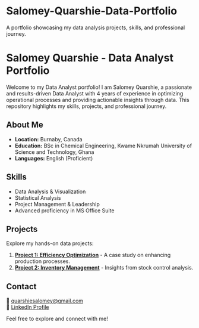 # Salomey-Quarshie-Data-Portfolio
A portfolio showcasing my data analysis projects, skills, and professional journey.

# Salomey Quarshie - Data Analyst Portfolio
Welcome to my Data Analyst portfolio! I am Salomey Quarshie, a passionate and results-driven Data Analyst with 4 years of experience in optimizing operational processes and providing actionable insights through data. This repository highlights my skills, projects, and professional journey.

## About Me
- **Location:** Burnaby, Canada
- **Education:** BSc in Chemical Engineering, Kwame Nkrumah University of Science and Technology, Ghana
- **Languages:** English (Proficient)

## Skills
- Data Analysis & Visualization
- Statistical Analysis
- Project Management & Leadership
- Advanced proficiency in MS Office Suite

## Projects
Explore my hands-on data projects:
1. **[Project 1: Efficiency Optimization](Projects/Project1/README.md)** - A case study on enhancing production processes.
2. **[Project 2: Inventory Management](Projects/Project2/README.md)** - Insights from stock control analysis.

## Contact
📧 [quarshiesalomey@gmail.com](mailto:quarshiesalomey@gmail.com)  
🔗 [LinkedIn Profile](https://www.linkedin.com/in/salomey-quarshie-52a10b136)

Feel free to explore and connect with me!
